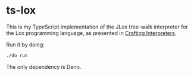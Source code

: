 # ts-lox

This is my TypeScript implementation of the JLox tree-walk interpreter for the
Lox programming language, as presented in
[Crafting Interpreters](https://craftinginterpreters.com/).

Run it by doing:

```sh
./do run
```

The only dependency is Deno.
